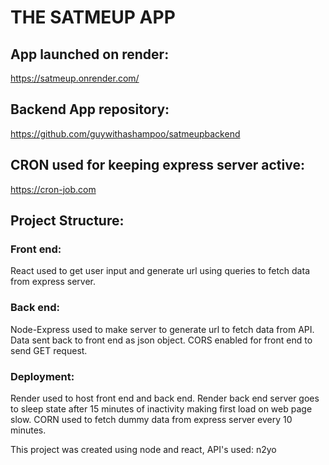 # THE SATMEUP APP

## App launched on render:

https://satmeup.onrender.com/

## Backend App repository:

https://github.com/guywithashampoo/satmeupbackend

## CRON used for keeping express server active:

https://cron-job.com

## Project Structure:

### Front end:

React used to get user input and generate url using queries to fetch data from express server.

### Back end:

Node-Express used to make server to generate url to fetch data from API. Data sent back to front end as json object. CORS enabled for front end to send GET request.

### Deployment:

Render used to host front end and back end. Render back end server goes to sleep state after 15 minutes of inactivity making first load on web page slow. CORN used to fetch dummy data from express server every 10 minutes.

This project was created using node and react,
API's used: n2yo

